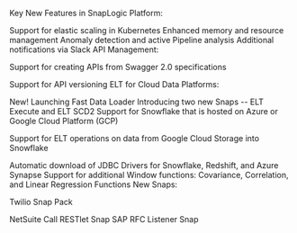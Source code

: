 Key New Features in SnapLogic
Platform:

Support for elastic scaling in Kubernetes
Enhanced memory and resource management
Anomaly detection and active Pipeline analysis
Additional notifications via Slack
API Management:

Support for creating APIs from Swagger 2.0 specifications

Support for API versioning 
ELT for Cloud Data Platforms:

New! Launching Fast Data Loader
Introducing two new Snaps -- ELT Execute and ELT SCD2
Support for Snowflake that is hosted on Azure or Google Cloud Platform (GCP)

Support for ELT operations on data from Google Cloud Storage into Snowflake

Automatic download of JDBC Drivers for Snowflake, Redshift, and Azure Synapse 
Support for additional Window functions: Covariance, Correlation, and Linear Regression Functions
New Snaps:

Twilio Snap Pack

NetSuite Call RESTlet Snap
SAP RFC Listener Snap
